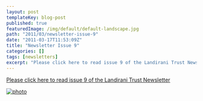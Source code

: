 ```yaml
---
layout: post
templateKey: blog-post
published: true
featuredImage: /img/default/default-landscape.jpg
path: "2011/03/newsletter-issue-9"
date: "2011-03-17T11:53:09Z"
title: "Newsletter Issue 9"
categories: []
tags: [newsletters]
excerpt: "Please click here to read issue 9 of the Landirani Trust Newsletterphoto"
---
```


[Please click here to read issue 9 of the Landirani Trust Newsletter](https://landirani.org/pdfs/newsletters/Newsletter_issue_9.pdf)

[![photo](https://www.landirani.org/image_library/news/full_size/4d8212df1639cnewsletter_issue_9.pdf_.jpg)](https://landirani.org/pdfs/newsletters/Newsletter_issue_9.pdf)
